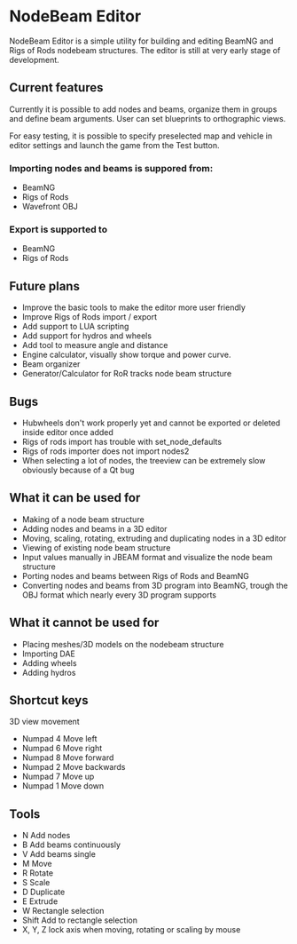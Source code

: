 NodeBeam Editor
==============

NodeBeam Editor is a simple utility for building and editing BeamNG and Rigs of Rods nodebeam structures. The editor is still at very early stage of development.

## Current features
Currently it is possible to add nodes and beams, organize them in groups and define beam arguments. User can set blueprints to orthographic views. 

For easy testing, it is possible to specify preselected map and vehicle in editor settings and launch the game from the Test button.

### Importing nodes and beams is suppored from:
* BeamNG
* Rigs of Rods
* Wavefront OBJ

### Export is supported to
* BeamNG
* Rigs of Rods

## Future plans
* Improve the basic tools to make the editor more user friendly
* Improve Rigs of Rods import / export
* Add support to LUA scripting
* Add support for hydros and wheels
* Add tool to measure angle and distance
* Engine calculator, visually show torque and power curve.
* Beam organizer
* Generator/Calculator for RoR tracks node beam structure

## Bugs
* Hubwheels don't work properly yet and cannot be exported or deleted inside editor once added
* Rigs of rods import has trouble with set_node_defaults
* Rigs of rods importer does not import nodes2
* When selecting a lot of nodes, the treeview can be extremely slow obviously because of a Qt bug

## What it can be used for
* Making of a node beam structure
* Adding nodes and beams in a 3D editor
* Moving, scaling, rotating, extruding and duplicating nodes in a 3D editor
* Viewing of existing node beam structure
* Input values manually in JBEAM format and visualize the node beam structure
* Porting nodes and beams between Rigs of Rods and BeamNG
* Converting nodes and beams from 3D program into BeamNG, trough the OBJ format which nearly every 3D program supports

## What it cannot be used for
* Placing meshes/3D models on the nodebeam structure
* Importing DAE
* Adding wheels
* Adding hydros

## Shortcut keys
3D view movement
* Numpad 4 Move left
* Numpad 6 Move right
* Numpad 8 Move forward
* Numpad 2 Move backwards
* Numpad 7 Move up
* Numpad 1 Move down

## Tools
* N  Add nodes
* B  Add beams continuously
* V  Add beams single
* M  Move
* R  Rotate
* S  Scale
* D  Duplicate
* E  Extrude
* W  Rectangle selection
* Shift Add to rectangle selection
* X, Y, Z lock axis when moving, rotating or scaling by mouse
